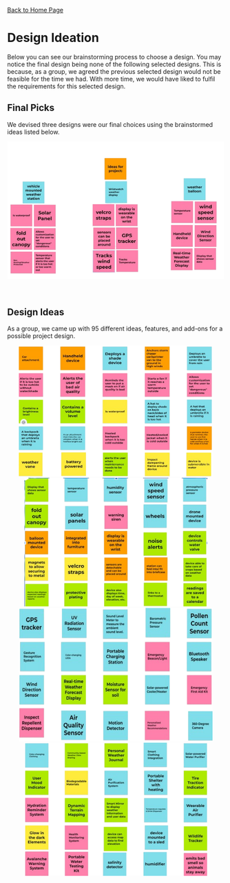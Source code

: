 [Back to Home Page](/index.md)
# Design Ideation
Below you can see our brainstorming process to choose a design. You may notice the final design being none of the following selected designs. This is because, as a group, we agreed the previous selected design would not be feasible for the time we had. With more time, we would have liked to fulfil the requirements for this selected design.

## Final Picks

We devised three designs were our final choices using the brainstormed ideas listed below.

![image caption](Pictures/Design_Ideation_Results.png)

<br>

## Design Ideas 

As a group, we came up with 95 different ideas, features, and add-ons for a possible project design. 
<br>
<div align="center">
<img length="450" width="450" src="Pictures/Design_Ideation_2.png"><img length="450" width="425" src="Pictures/Design_Ideation_1.png">
<br>
<img height="310" width="450" src="Pictures/Design_Ideation_4.png"><img length="450" width="425" src="Pictures/Design_Ideation_3.png" >





<div align="left">


